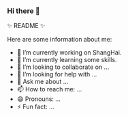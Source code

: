 ### Hi there 👋

✨ README ✨ 

Here are some information about me:

- 🔭 I’m currently working on ShangHai.
- 🌱 I’m currently learning some skills.
- 👯 I’m looking to collaborate on ...
- 🤔 I’m looking for help with ...
- 💬 Ask me about ...
- 📫 How to reach me: ...
- 😄 Pronouns: ...
- ⚡ Fun fact: ...

